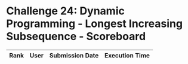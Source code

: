 # Challenge 24: Dynamic Programming - Longest Increasing Subsequence - Scoreboard

| Rank | User | Submission Date | Execution Time |
|------|------|----------------|---------------| 